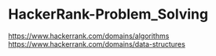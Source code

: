 # HackerRank-Problem_Solving
https://www.hackerrank.com/domains/algorithms
https://www.hackerrank.com/domains/data-structures
